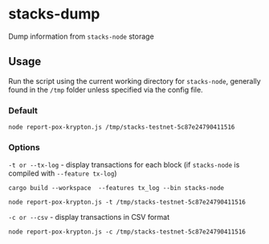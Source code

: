 # stacks-dump

Dump information from `stacks-node` storage

## Usage

Run the script using the current working directory for `stacks-node`, generally found in the `/tmp` folder unless specified via the config file.

### Default

```
node report-pox-krypton.js /tmp/stacks-testnet-5c87e24790411516
```

### Options

`-t or --tx-log` - display transactions for each block (if `stacks-node` is compiled with `--feature tx-log`)

```
cargo build --workspace  --features tx_log --bin stacks-node

node report-pox-krypton.js -t /tmp/stacks-testnet-5c87e24790411516
```

`-c or --csv` - display transactions in CSV format

```
node report-pox-krypton.js -c /tmp/stacks-testnet-5c87e24790411516
```
